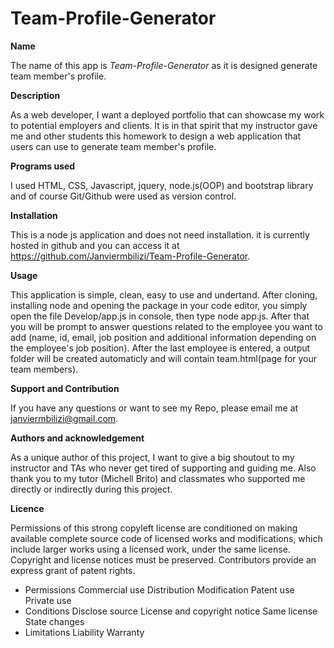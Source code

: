 # Team-Profile-Generator

<strong> Name </strong>

The name of this app is <i>Team-Profile-Generator</i> as it is designed generate team member's profile.

<strong>Description</strong>

As a web developer, I want a deployed portfolio that can showcase my work to potential employers and clients. It is in that spirit that my instructor gave me and other students this homework to design a web application that users can use to generate team member's profile.

<strong>Programs used</strong>

I used HTML, CSS, Javascript, jquery, node.js(OOP) and bootstrap library and of course Git/Github were used as version control.

<strong>Installation</strong>

This is a node js application and does not need installation. it is currently hosted in github and you can access it at https://github.com/Janviermbilizi/Team-Profile-Generator.

<strong>Usage</strong>

This application is simple, clean, easy to use and undertand. After cloning, installing node and opening the package in your code editor, you simply open the file Develop/app.js in console, then type node app.js. After that you will be prompt to answer questions related to the employee you want to add (name, id, email, job position and additional information depending on the employee's job position). After the last employee is entered, a output folder will be created automaticly and will contain team.html(page for your team members).

<strong>Support and Contribution</strong>

If you have any questions or want to see my Repo, please email me at janviermbilizi@gmail.com.

<strong>Authors and acknowledgement</strong>

As a unique author of this project, I want to give a big shoutout to my instructor and TAs who never get tired of supporting and guiding me. Also thank you to my tutor (Michell Brito) and classmates who supported me directly or indirectly during this project.

<strong>Licence</strong>

Permissions of this strong copyleft license are conditioned on making available complete source code of licensed works and modifications, which include larger works using a licensed work, under the same license. Copyright and license notices must be preserved. Contributors provide an express grant of patent rights.

- Permissions Commercial use Distribution Modification Patent use Private use
- Conditions Disclose source License and copyright notice Same license State changes
- Limitations Liability Warranty
